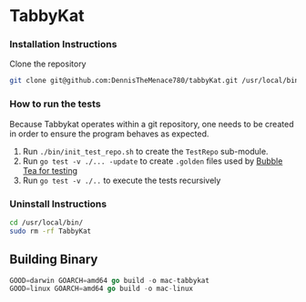 # TabbyKat

### Installation Instructions
Clone the repository 
```bash
git clone git@github.com:DennisTheMenace780/tabbyKat.git /usr/local/bin/
```
### How to run the tests

Because Tabbykat operates within a git repository, one needs to be created in
order to ensure the program behaves as expected. 

1. Run `./bin/init_test_repo.sh` to create the `TestRepo` sub-module.
2. Run `go test -v ./... -update` to create `.golden` files used by [Bubble Tea
   for testing](https://charm.sh/blog/teatest/)
3. Run `go test -v ./..` to execute the tests recursively

### Uninstall Instructions
```bash
cd /usr/local/bin/
sudo rm -rf TabbyKat
```
## Building Binary
```go
GOOD=darwin GOARCH=amd64 go build -o mac-tabbykat
GOOD=linux GOARCH=amd64 go build -o mac-linux
```

